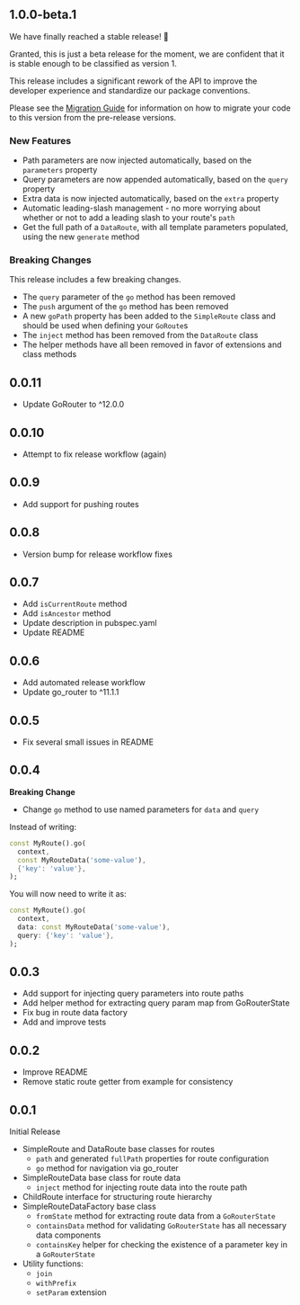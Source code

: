 ## 1.0.0-beta.1

We have finally reached a stable release! 🎉

Granted, this is just a beta release for the moment, we are confident that it is stable enough to be classified as version 1.

This release includes a significant rework of the API to improve the developer experience and standardize our package conventions.

Please see the [Migration Guide](doc/migration_guide.md) for information on how to migrate your code to this version from the pre-release versions.

### New Features
  * Path parameters are now injected automatically, based on the `parameters` property
  * Query parameters are now appended automatically, based on the `query` property
  * Extra data is now injected automatically, based on the `extra` property
  * Automatic leading-slash management - no more worrying about whether or not to add a leading slash to your route's `path`
  * Get the full path of a `DataRoute`, with all template parameters populated, using the new `generate` method

### Breaking Changes

This release includes a few breaking changes.

  * The `query` parameter of the `go` method has been removed
  * The `push` argument of the `go` method has been removed
  * A new `goPath` property has been added to the `SimpleRoute` class and should be used when defining your `GoRoute`s
  * The `inject` method has been removed from the `DataRoute` class
  * The helper methods have all been removed in favor of extensions and class methods

## 0.0.11

- Update GoRouter to ^12.0.0

## 0.0.10

- Attempt to fix release workflow (again)

## 0.0.9

- Add support for pushing routes

## 0.0.8

- Version bump for release workflow fixes

## 0.0.7

- Add `isCurrentRoute` method
- Add `isAncestor` method
- Update description in pubspec.yaml
- Update README

## 0.0.6

- Add automated release workflow
- Update go_router to ^11.1.1

## 0.0.5

- Fix several small issues in README

## 0.0.4

**Breaking Change**

- Change `go` method to use named parameters for `data` and `query`

Instead of writing:

```dart
const MyRoute().go(
  context, 
  const MyRouteData('some-value'), 
  {'key': 'value'},
);
```

You will now need to write it as:

```dart
const MyRoute().go(
  context, 
  data: const MyRouteData('some-value'), 
  query: {'key': 'value'},
);
```

## 0.0.3

- Add support for injecting query parameters into route paths
- Add helper method for extracting query param map from GoRouterState
- Fix bug in route data factory
- Add and improve tests

## 0.0.2

- Improve README
- Remove static route getter from example for consistency

## 0.0.1

Initial Release

- SimpleRoute and DataRoute base classes for routes
  - `path` and generated `fullPath` properties for route configuration
  - `go` method for navigation via go_router
- SimpleRouteData base class for route data
  - `inject` method for injecting route data into the route path
- ChildRoute interface for structuring route hierarchy
- SimpleRouteDataFactory base class
  - `fromState` method for extracting route data from a `GoRouterState`
  - `containsData` method for validating `GoRouterState` has all necessary data components
  - `containsKey` helper for checking the existence of a parameter key in a `GoRouterState`
- Utility functions:
  - `join`
  - `withPrefix`
  - `setParam` extension
